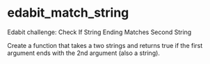 # edabit_match_string
Edabit challenge: Check If String Ending Matches Second String


Create a function that takes a two strings and returns true if the first argument ends with the 2nd argument (also a string).
